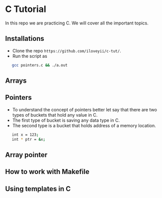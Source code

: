 C Tutorial
=====================================

In this repo we are practicing C. We will cover all the important topics.

## Installations
  * Clone the repo `https://github.com/iloveyii/c-tut/`.
  * Run the script as 
```bash
   gcc pointers.c && ./a.out
``` 


## Arrays

## Pointers 
  * To understand the concept of pointers better let say that there are two types of buckets that hold any value in C.
  * The first type of bucket is saving any data type in C.
  * The second type is a bucket that holds address of a memory location.
 ```bash
    int x = 123;
    int * ptr = &x;
```

## Array pointer


## How to work with Makefile


## Using templates in C
